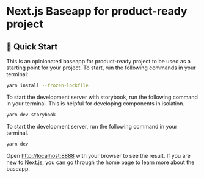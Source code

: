 # Next.js Baseapp for product-ready project

## 🚀 Quick Start
This is an opinionated baseapp for product-ready project to be used as a starting point for your project. To start, run the following commands in your terminal:

```bash
yarn install --frozen-lockfile
```

To start the development server with storybook, run the following command in your terminal. This is helpful for developing components in isolation.

```bash
yarn dev-storybook
```

To start the development server, run the following command in your terminal.

```bash
yarn dev
```

Open [http://localhost:8888](http://localhost:8888) with your browser to see the result. If you are new to Next.js, you can go through the home page to learn more about the baseapp.